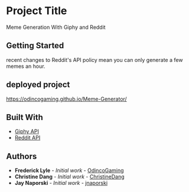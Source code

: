 # Project Title

Meme Generation With Giphy and Reddit

## Getting Started
recent changes to Reddit's API policy mean you can only generate a few memes an hour. 

deployed project
-----------------
https://odincogaming.github.io/Meme-Generator/


## Built With

* [Giphy API](https://developers.giphy.com/)
* [Reddit API](https://www.reddit.com/dev/api)


## Authors

* **Frederick Lyle** - *Initial work* - [OdincoGaming](https://github.com/OdincoGaming)
* **Christine Dang** - *Initial work* - [ChristineDang](https://github.com/ChristineDang)
* **Jay Naporski** - *Initial work* - [jnaporski](https://github.com/jnaporski)
